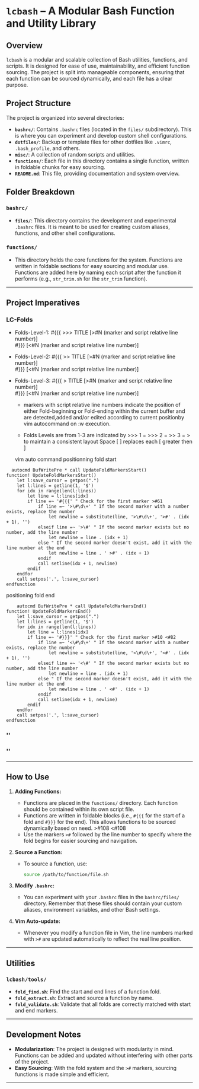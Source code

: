 # `lcbash` – A Modular Bash Function and Utility Library

## Overview

`lcbash` is a modular and scalable collection of Bash utilities, functions, and scripts. It is designed for ease of use, maintainability, and efficient function sourcing. The project is split into manageable components, ensuring that each function can be sourced dynamically, and each file has a clear purpose.

## Project Structure

The project is organized into several directories:

- **`bashrc/`**:        Contains `.bashrc` files (located in the `files/` subdirectory). This is where you can experiment and develop custom shell configurations.
- **`dotfiles/`**:      Backup or template files for other dotfiles like `.vimrc`, `.bash_profile`, and others.
- **`misc/`**:          A collection of random scripts and utilities.
- **`functions/`**:     Each file in this directory contains a single function, written in foldable chunks for easy sourcing.
- **`README.md`**:      This file, providing documentation and system overview.

## Folder Breakdown

### `bashrc/`
- **`files/`**:         This directory contains the development and experimental `.bashrc` files. It is meant to be used for creating custom aliases, functions, and other shell configurations.

### `functions/`
- This directory holds the core functions for the system. Functions are written in foldable sections for easy sourcing and modular use. Functions are added here by naming each script after the function it performs (e.g., `str_trim.sh` for the `str_trim` function).

---

## Project Imperatives

### LC-Folds

- Folds-Level-1: #{{{ >>>   TITLE [>#N (marker and script relative line number)] \
                 #}}} [<#N (marker and script relative line number)]

- Folds-Level-2: #{{{ >>    TITLE [>#N (marker and script relative line number)] \
                 #}}} [<#N (marker and script relative line number)]

- Folds-Level-3: #{{{ >     TITLE [>#N (marker and script relative line number)] \
                 #}}} [<#N (marker and script relative line number)]



  - markers with script relative line numbers indicate the position
    of either Fold-beginning or Fold-ending within the current buffer and are
    detected,added and/or edited according to current positionby vim autocommand
    on :w execution.

  - Folds Levels are from 1-3 are indicated by >>>
    1 = >>>
    2 = >>
    3 = >
    to maintain a consistent layout Space [ ] replaces each [ greater then ]

  vim auto command
  positionning fold start
```
  autocmd BufWritePre * call UpdateFoldMarkersStart()
function! UpdateFoldMarkersStart()
    let l:save_cursor = getpos(".")
    let l:lines = getline(1, '$')
    for idx in range(len(l:lines))
        let line = l:lines[idx]
        if line =~ '#{{{' " Check for the first marker >#61
            if line =~ '>\#\d\+' " If the second marker with a number exists, replace the number
                let newline = substitute(line, '>\#\d\+', '>#' . (idx + 1), '')
            elseif line =~ '>\#' " If the second marker exists but no number, add the line number
                let newline = line . (idx + 1)
            else " If the second marker doesn't exist, add it with the line number at the end
                let newline = line . ' >#' . (idx + 1)
            endif
            call setline(idx + 1, newline)
        endif
    endfor
    call setpos('.', l:save_cursor)
endfunction
```

positioning fold end
```
    autocmd BufWritePre * call UpdateFoldMarkersEnd()
function! UpdateFoldMarkersEnd()
    let l:save_cursor = getpos(".")
    let l:lines = getline(1, '$')
    for idx in range(len(l:lines))
        let line = l:lines[idx]
        if line =~ '#}}}' " Check for the first marker >#10 <#82
            if line =~ '<\#\d\+' " If the second marker with a number exists, replace the number
                let newline = substitute(line, '<\#\d\+', '<#' . (idx + 1), '')
            elseif line =~ '<\#' " If the second marker exists but no number, add the line number
                let newline = line . (idx + 1)
            else " If the second marker doesn't exist, add it with the line number at the end
                let newline = line . ' <#' . (idx + 1)
            endif
            call setline(idx + 1, newline)
        endif
    endfor
    call setpos('.', l:save_cursor)
endfunction
```


### ''

### ''

---

## How to Use

1. **Adding Functions:**
   - Functions are placed in the `functions/` directory. Each function should be contained within its own script file.
   - Functions are written in foldable blocks (i.e., `#{{{` for the start of a fold and `#}}}` for the end). This allows functions to be sourced dynamically based on need. >#108 <#108
   - Use the markers `>#` followed by the line number to specify where the fold begins for easier sourcing and navigation.

2. **Source a Function:**
   - To source a function, use:
     ```bash
     source /path/to/function/file.sh
     ```

3. **Modify `.bashrc`:**
   - You can experiment with your `.bashrc` files in the `bashrc/files/` directory. Remember that these files should contain your custom aliases, environment variables, and other Bash settings.

4. **Vim Auto-update:**
   - Whenever you modify a function file in Vim, the line numbers marked with `>#` are updated automatically to reflect the real line position.

---

## Utilities

### `lcbash/tools/`
- **`fold_find.sh`**:          Find the start and end lines of a function fold.
- **`fold_extract.sh`**:       Extract and source a function by name.
- **`fold_validate.sh`**:      Validate that all folds are correctly matched with start and end markers.

---

## Development Notes

- **Modularization**:         The project is designed with modularity in mind. Functions can be added and updated without interfering with other parts of the project.
- **Easy Sourcing**:          With the fold system and the `>#` markers, sourcing functions is made simple and efficient.

---

